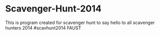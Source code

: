 Scavenger-Hunt-2014
===================

This is program created for scavenger hunt to say hello to all scavenger hunters 2014
#scavhunt2014 FAUST
